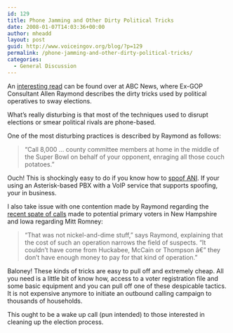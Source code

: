 ```yaml
---
id: 129
title: Phone Jamming and Other Dirty Political Tricks
date: 2008-01-07T14:03:36+00:00
author: mheadd
layout: post
guid: http://www.voiceingov.org/blog/?p=129
permalink: /phone-jamming-and-other-dirty-political-tricks/
categories:
  - General Discussion
---
```

An [interesting read](http://abcnews.go.com/Politics/Vote2008/story?id=4088097&page=1) can be found over at ABC News, where Ex-GOP Consultant Allen Raymond describes the dirty tricks used by political operatives to sway elections.

What&#8217;s really disturbing is that most of the techniques used to disrupt elections or smear political rivals are phone-based.

One of the most disturbing practices is described by Raymond as follows:

> &#8220;Call 8,000 &#8230; county committee members at home in the middle of the Super Bowl on behalf of your opponent, enraging all those couch potatoes.&#8221;

Ouch! This is shockingly easy to do if you know how to <a href="http://www.google.com/search?hl=en&q=spoof+ani&btnG=Google+Search" target="_blank">spoof ANI</a>. If your using an Asterisk-based PBX with a VoIP service that supports spoofing, your in business.

I also take issue with one contention made by Raymond regarding the [recent spate of calls](http://politicalticker.blogs.cnn.com/2007/11/16/romney-camp-anti-mormon-calls-repulsive/) made to potential primary voters in New Hampshire and Iowa regarding Mitt Romney:

> &#8220;That was not nickel-and-dime stuff,&#8221; says Raymond, explaining that the cost of such an operation narrows the field of suspects. &#8220;It couldn&#8217;t have come from Huckabee, McCain or Thompson â€” they don&#8217;t have enough money to pay for that kind of operation.&#8221;

Baloney! These kinds of tricks are easy to pull off and extremely cheap. All you need is a little bit of know how, access to a voter registration file and some basic equipment and you can pull off one of these despicable tactics. It is not expensive anymore to initiate an outbound calling campaign to thousands of households.

This ought to be a wake up call (pun intended) to those interested in cleaning up the election process.